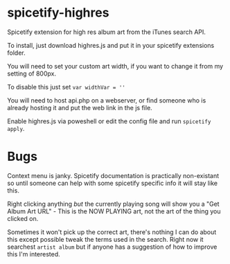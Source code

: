 # spicetify-highres
Spicetify extension for high res album art from the iTunes search API.

To install, just download highres.js and put it in your spicetify extensions folder. 

You will need to set your custom art width, if you want to change it from my setting of 800px. 

To disable this just set `var widthVar = ''`

You will need to host api.php on a webserver, or find someone who is already hosting it and put the web link in the js file.

Enable highres.js via poweshell or edit the config file and run `spicetify apply`.


# Bugs

Context menu is janky. Spicetify documentation is practically non-existant so until someone can help with some spicetify specific info it will stay like this. 

Right clicking anything *but* the currently playing song will show you a "Get Album Art URL" - This is the NOW PLAYING art, not the art of the thing you clicked on.

Sometimes it won't pick up the correct art, there's nothing I can do about this except possible tweak the terms used in the search. Right now it searchest `artist album` but if anyone has a suggestion of how to improve this I'm interested.
